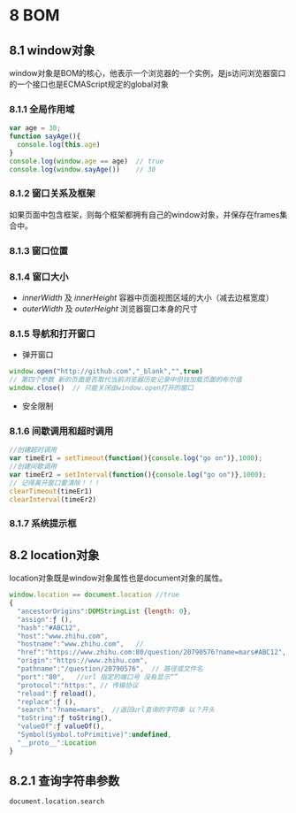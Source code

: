 # 8 BOM
## 8.1 window对象
window对象是BOM的核心，他表示一个浏览器的一个实例，是js访问浏览器窗口的一个接口也是ECMAScript规定的global对象
### 8.1.1 全局作用域
```js
var age = 30;
function sayAge(){
  console.log(this.age)
}
console.log(window.age == age)  // true
console.log(window.sayAge())    // 30
```
### 8.1.2 窗口关系及框架
如果页面中包含框架，则每个框架都拥有自己的window对象，并保存在frames集合中。
### 8.1.3 窗口位置
### 8.1.4 窗口大小
*   _innerWidth_ 及 _innerHeight_ 容器中页面视图区域的大小（减去边框宽度）
*   _outerWidth_ 及 _outerHeight_ 浏览器窗口本身的尺寸

### 8.1.5 导航和打开窗口
*   弹开窗口
```js
window.open("http://github.com","_blank","",true)    
// 第四个参数 新的页面是否取代当前浏览器历史记录中但钱加载页面的布尔值
window.close()  // 只能关闭由window.open打开的窗口
```
*   安全限制

### 8.1.6 间歇调用和超时调用
```js
//创建超时调用
var timeEr1 = setTimeout(function(){console.log("go on")},1000);
//创建间歇调用
var timeEr2 = setInterval(function(){console.log("go on")},1000);
// 记得离开窗口要清除！！！
clearTimeout(timeEr1)
clearInterval(timeEr2)
```
### 8.1.7 系统提示框
## 8.2 location对象
location对象既是window对象属性也是document对象的属性。
```js
window.location == document.location //true
{
  "ancestorOrigins":DOMStringList {length: 0},
  "assign":ƒ (),
  "hash":"#ABC12",
  "host":"www.zhihu.com",
  "hostname":"www.zhihu.com",   //
  "href":"https://www.zhihu.com:80/question/20790576?name=mars#ABC12",  //当前加载页面完整的url
  "origin":"https://www.zhihu.com",
  "pathname":"/question/20790576",  // 路径或文件名
  "port":"80",   //url 指定的端口号 没有显示“”
  "protocol":"https:", // 传输协议
  "reload":ƒ reload(),
  "replace":ƒ (),
  "search":"?name=mars",  //返回url查询的字符串 以？开头
  "toString":ƒ toString(),
  "valueOf":ƒ valueOf(),
  "Symbol(Symbol.toPrimitive)":undefined,
  "__proto__":Location
}
```
## 8.2.1 查询字符串参数
`document.location.search`
